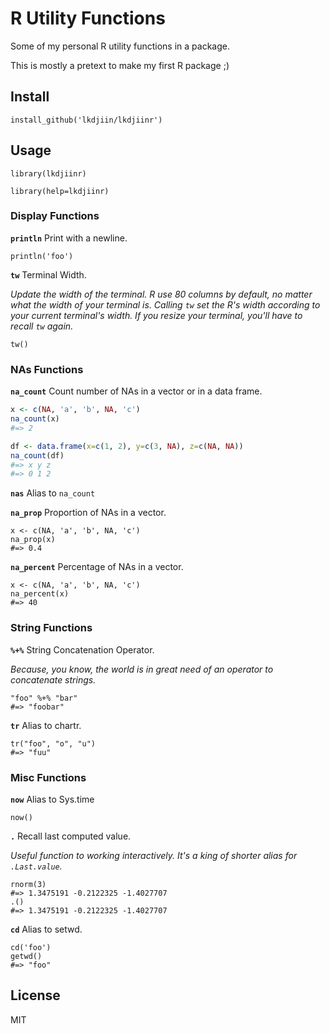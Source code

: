 # R Utility Functions

Some of my personal R utility functions in a package.

This is mostly a pretext to make my first R package ;)

## Install

    install_github('lkdjiin/lkdjiinr')

## Usage

    library(lkdjiinr)

    library(help=lkdjiinr)

### Display Functions

**`println`** Print with a newline.

    println('foo')

**`tw`** Terminal Width.

*Update the width of the terminal. R use 80 columns by default, no
matter what the width of your terminal is. Calling `tw` set the
R's width according to your current terminal's width. If you resize
your terminal, you'll have to recall `tw` again.*

    tw()

### NAs Functions

**`na_count`** Count number of NAs in a vector or in a data frame.

```r
x <- c(NA, 'a', 'b', NA, 'c')
na_count(x)
#=> 2
```

```r
df <- data.frame(x=c(1, 2), y=c(3, NA), z=c(NA, NA))
na_count(df)
#=> x y z 
#=> 0 1 2
```

**`nas`** Alias to `na_count`

**`na_prop`** Proportion of NAs in a vector.

    x <- c(NA, 'a', 'b', NA, 'c')
    na_prop(x)
    #=> 0.4

**`na_percent`** Percentage of NAs in a vector.

    x <- c(NA, 'a', 'b', NA, 'c')
    na_percent(x)
    #=> 40

### String Functions

**`%+%`** String Concatenation Operator.

*Because, you know, the world is in great need of an operator to concatenate
strings.*

    "foo" %+% "bar"
    #=> "foobar"

**`tr`** Alias to chartr.

    tr("foo", "o", "u")
    #=> "fuu"

### Misc Functions

**`now`** Alias to Sys.time

    now()

**`.`** Recall last computed value.

*Useful function to working interactively. It's a king of shorter
alias for `.Last.value`.*

    rnorm(3)
    #=> 1.3475191 -0.2122325 -1.4027707
    .()
    #=> 1.3475191 -0.2122325 -1.4027707


**`cd`** Alias to setwd.

    cd('foo')
    getwd()
    #=> "foo"


## License

MIT
